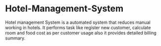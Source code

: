 # Hotel-Management-System
Hotel management System is a automated system that reduces manual working in hotels. It performs task like register new customer, calculate room and food cost as per customer usage also it provides detailed billing summary. 
